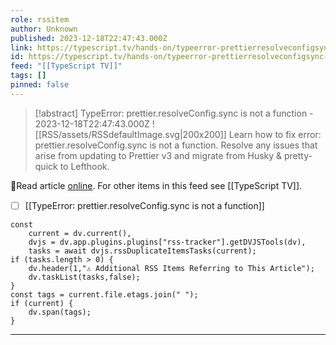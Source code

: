 ```yaml
---
role: rssitem
author: Unknown
published: 2023-12-18T22:47:43.000Z
link: https://typescript.tv/hands-on/typeerror-prettierresolveconfigsync-is-not-a-function/
id: https://typescript.tv/hands-on/typeerror-prettierresolveconfigsync-is-not-a-function/
feed: "[[TypeScript TV]]"
tags: []
pinned: false
---
```


> [!abstract] TypeError: prettier.resolveConfig.sync is not a function - 2023-12-18T22:47:43.000Z
> <span class="rss-image">![[RSS/assets/RSSdefaultImage.svg|200x200]]</span>
> Learn how to fix error: prettier.resolveConfig.sync is not a function. Resolve any issues that arise from updating to Prettier v3 and migrate from Husky & pretty-quick to Lefthook.

🔗Read article [online](https://typescript.tv/hands-on/typeerror-prettierresolveconfigsync-is-not-a-function/). For other items in this feed see [[TypeScript TV]].

- [ ] [[TypeError꞉ prettier․resolveConfig․sync is not a function]]

~~~dataviewjs
const
    current = dv.current(),
	dvjs = dv.app.plugins.plugins["rss-tracker"].getDVJSTools(dv),
	tasks = await dvjs.rssDuplicateItemsTasks(current);
if (tasks.length > 0) {
	dv.header(1,"⚠ Additional RSS Items Referring to This Article");
    dv.taskList(tasks,false);
}
const tags = current.file.etags.join(" ");
if (current) {
	dv.span(tags);
}
~~~

- - -
